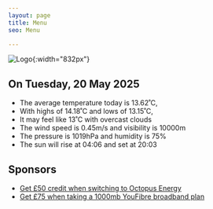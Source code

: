 ```yaml
---
layout: page
title: Menu
seo: Menu

---
```


![Logo](/images/logo.jpg){:width="832px"}

<!-- weather_marker starts -->
## On Tuesday, 20 May 2025

- The average temperature today is 13.62˚C,
- With highs of 14.18˚C and lows of 13.15˚C,
- It may feel like 13˚C with overcast clouds
- The wind speed is 0.45m/s and visibility is 10000m
- The pressure is 1019hPa and humidity is 75%
- The sun will rise at 04:06 and set at 20:03

<!-- weather_marker ends -->

## Sponsors

- [Get £50 credit when switching to Octopus Energy](https://bit.ly/3oD1nnS)
- [Get £75 when taking a 1000mb YouFibre broadband plan](https://aklam.io/91zWhU?)
